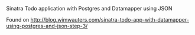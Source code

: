 Sinatra Todo application with Postgres and Datamapper using JSON

Found on http://blog.wimwauters.com/sinatra-todo-app-with-datamapper-using-postgres-and-json-step-3/
